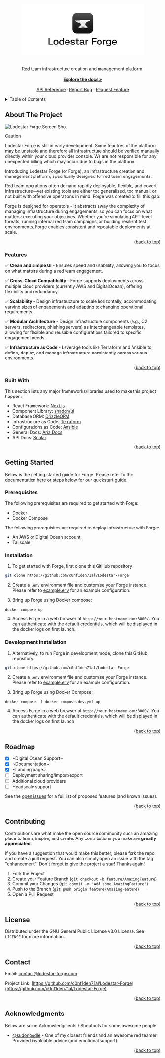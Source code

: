<a name="readme-top"></a>

<!-- PROJECT LOGO -->
<div align="center">
  <a href="https://github.com/c0nf1den71al/Lodestar-Forge">
    <img src="https://raw.githubusercontent.com/c0nf1den71al/Lodestar-Forge/refs/heads/main/images/header.png" alt="Logo" width="400" height="166.6">
  </a>
  <br /><br />
  <p align="center">
    Red team infrastructure creation and management platform.
    <br /><br />
    <a href="https://docs.lodestar-forge.com"><strong>Explore the docs »</strong></a>
    <br />
    <br />
    <a href="https://api.lodestar-forge.com/reference">API Reference</a>
    ·
    <a href="https://github.com/c0nf1den71al/Lodestar-Forge-Docs/issues">Report Bug</a>
    ·
    <a href="https://github.com/c0nf1den71al/Lodestar-Forge-Docs/issues">Request Feature</a>
  </p>
</div>



<!-- TABLE OF CONTENTS -->
<details>
  <summary>Table of Contents</summary>
  <ol>
    <li>
      <a href="#about-the-project">About The Project</a>
      <ul>
        <li><a href="#features">Features</a></li>
        <li><a href="#built-with">Built With</a></li>
      </ul>
    </li>
    <li>
      <a href="#getting-started">Getting Started</a>
      <ul>
        <li><a href="#prerequisites">Prerequisites</a></li>
        <li><a href="#installation">Installation</a></li>
      </ul>
    </li>
    <li><a href="#roadmap">Roadmap</a></li>
    <li><a href="#contributing">Contributing</a></li>
    <li><a href="#license">License</a></li>
    <li><a href="#contact">Contact</a></li>
    <li><a href="#acknowledgments">Acknowledgments</a></li>
  </ol>
</details>

<!-- ABOUT THE PROJECT -->
## About The Project
![Lodestar Forge Screen Shot](https://github.com/c0nf1den71al/Lodestar-Forge/blob/main/images/overview.gif?raw=true)

> [!CAUTION]
> Lodestar Forge is still in early development. Some feautres of the platform may be unstable and therefore all infrastructure should be verified manually directly within your cloud provider console. We are not responsible for any unexpected billing which may occur due to bugs in the platform.

Introducing Lodestar Forge (or Forge), an infrastructure creation and management platform, specifically designed for red team engagements.

Red team operations often demand rapidly deployable, flexible, and covert infrastructure—yet existing tools are either too generalised, too manual, or not built with offensive operations in mind. Forge was created to fill this gap.

Forge is designed for operators - It abstracts away the complexity of managing infrastructure during engagements, so you can focus on what matters: executing your objectives. Whether you’re simulating APT-level threats, running internal red team campaigns, or building resilient test environments, Forge enables consistent and repeatable deployments at scale.

<p align="right">(<a href="#readme-top">back to top</a>)</p>

### Features

✅ **Clean and simple UI** - Ensures speed and usablility, allowing you to focus on what matters during a red team engagement.

✅ **Cross-Cloud Compatibility** - Forge supports deployments across multiple cloud providers (currently AWS and DigitalOcean), offering flexibility and redundancy.

✅ **Scalability** - Design infrastructure to scale horizontally, accommodating varying sizes of engagements and adapting to changing operational requirements.

✅ **Modular Architecture** - Design infrastructure components (e.g., C2 servers, redirectors, phishing servers) as interchangeable templates, allowing for flexible and reusable configurations tailored to specific engagement needs.

✅ **Infrastructure as Code** - Leverage tools like Terraform and Ansible to define, deploy, and manage infrastructure consistently across various environments.

<p align="right">(<a href="#readme-top">back to top</a>)</p>


### Built With

This section lists any major frameworks/libraries used to make this project happen:

* React Framework: [Next.js](https://nextjs.org)
* Component Library: [shadcn/ui](https://ui.shadcn.com)
* Database ORM: [DrizzleORM](https://orm.drizzle.team)
* Infrastructure as Code: [Terraform](https://developer.hashicorp.com/terraform)
* Configurations as Code: [Ansible](https://www.redhat.com/en/ansible-collaborative)
* General Docs: [Aria Docs](https://github.com/nisabmohd/Aria-Docs)
* API Docs: [Scalar](https://scalar.com)

<p align="right">(<a href="#readme-top">back to top</a>)</p>


<!-- GETTING STARTED -->
## Getting Started

Below is the getting started guide for Forge. Please refer to the documentation [here](https://docs.lodestar-forge.com/) or steps below for our quickstart guide.

### Prerequisites
The following prerequisites are required to get started with Forge:

* Docker
* Docker Compose

The following prerequisites are required to deploy infrastructure with Forge:

* An AWS or Digital Ocean account
* Tailscale


### Installation

1. To get started with Forge, first clone this GitHub repository.
```bash
git clone https://github.com/c0nf1den71al/Lodestar-Forge
```

2. Create a `.env` environment file and customise your Forge instance. Please refer to [example.env](https://github.com/c0nf1den71al/Lodestar-Forge/blob/main/example.env) for an example configuration.

3. Bring up Forge using Docker compose:
```
docker compose up
```

4. Access Forge in a web browser at `http://your.hostname.com:3000/`. You can authenticate with the default credentials, which will be displayed in the docker logs on first launch.

### Development Installation

1. Alternatively, to run Forge in development mode, clone this GitHub repository.
```bash
git clone https://github.com/c0nf1den71al/Lodestar-Forge
```

2. Create a `.env` environment file and customise your Forge instance. Please refer to [example.env](https://github.com/c0nf1den71al/Lodestar-Forge/blob/main/example.env) for an example configuration.

3. Bring up Forge using Docker Compose:
```
docker compose -f docker-compose.dev.yml up
```

4. Access Forge in a web browser at `http://your.hostname.com:3000/`. You can authenticate with the default credentials, which will be displayed in the docker logs on first launch

<p align="right">(<a href="#readme-top">back to top</a>)</p>


<!-- ROADMAP -->
## Roadmap

- [x] ~Digital Ocean Support~
- [x] ~Documentation~
- [x] ~Landing page~
- [ ] Deployment sharing/import/export
- [ ] Additional cloud providers
- [ ] Headscale support

See the [open issues](https://github.com/c0nf1den71al/Lodestar-Forge/issues) for a full list of proposed features (and known issues).

<p align="right">(<a href="#readme-top">back to top</a>)</p>



<!-- CONTRIBUTING -->
## Contributing

Contributions are what make the open source community such an amazing place to learn, inspire, and create. Any contributions you make are **greatly appreciated**.

If you have a suggestion that would make this better, please fork the repo and create a pull request. You can also simply open an issue with the tag "enhancement".
Don't forget to give the project a star! Thanks again!

1. Fork the Project
2. Create your Feature Branch (`git checkout -b feature/AmazingFeature`)
3. Commit your Changes (`git commit -m 'Add some AmazingFeature'`)
4. Push to the Branch (`git push origin feature/AmazingFeature`)
5. Open a Pull Request

<p align="right">(<a href="#readme-top">back to top</a>)</p>



<!-- LICENSE -->
## License

Distributed under the GNU General Public License v3.0 License. See `LICENSE` for more information.

<p align="right">(<a href="#readme-top">back to top</a>)</p>



<!-- CONTACT -->
## Contact

Email: contact@lodestar-forge.com

Project Link: [https://github.com/c0nf1den71al/Lodestar-Forge](https://github.com/c0nf1den71al/Lodestar-Forge)

<p align="right">(<a href="#readme-top">back to top</a>)</p>



<!-- ACKNOWLEDGMENTS -->
## Acknowledgments

Below are some Acknowledgments / Shoutouts for some awesome people:

* [@sudonoodle](https://github.com/sudonoodle) - One of my closest friends and an awesome red teamer. Provided invaluable advice (and emotional support).

<p align="right">(<a href="#readme-top">back to top</a>)</p>
